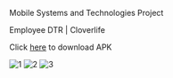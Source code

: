 Mobile Systems and Technologies Project

Employee DTR | Cloverlife

Click [here](https://bit.ly/employeedtr) to download APK

![1](https://github.com/CarlosNatanauan/EmployeeDTR/assets/94023674/7aa51278-793c-4f6f-ba30-bb6a979c6616)
![2](https://github.com/CarlosNatanauan/EmployeeDTR/assets/94023674/833806b1-64fc-4486-a3a0-6560db0cbf51)
![3](https://github.com/CarlosNatanauan/EmployeeDTR/assets/94023674/d9e2593a-85d0-4f98-831a-cd4c5033b505)


